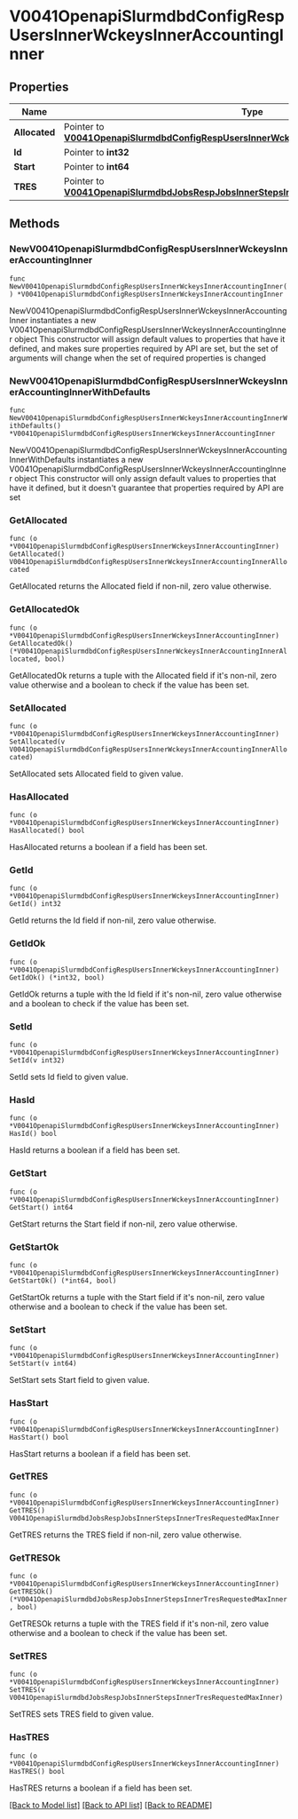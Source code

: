 # V0041OpenapiSlurmdbdConfigRespUsersInnerWckeysInnerAccountingInner

## Properties

Name | Type | Description | Notes
------------ | ------------- | ------------- | -------------
**Allocated** | Pointer to [**V0041OpenapiSlurmdbdConfigRespUsersInnerWckeysInnerAccountingInnerAllocated**](V0041OpenapiSlurmdbdConfigRespUsersInnerWckeysInnerAccountingInnerAllocated.md) |  | [optional] 
**Id** | Pointer to **int32** |  | [optional] 
**Start** | Pointer to **int64** |  | [optional] 
**TRES** | Pointer to [**V0041OpenapiSlurmdbdJobsRespJobsInnerStepsInnerTresRequestedMaxInner**](V0041OpenapiSlurmdbdJobsRespJobsInnerStepsInnerTresRequestedMaxInner.md) |  | [optional] 

## Methods

### NewV0041OpenapiSlurmdbdConfigRespUsersInnerWckeysInnerAccountingInner

`func NewV0041OpenapiSlurmdbdConfigRespUsersInnerWckeysInnerAccountingInner() *V0041OpenapiSlurmdbdConfigRespUsersInnerWckeysInnerAccountingInner`

NewV0041OpenapiSlurmdbdConfigRespUsersInnerWckeysInnerAccountingInner instantiates a new V0041OpenapiSlurmdbdConfigRespUsersInnerWckeysInnerAccountingInner object
This constructor will assign default values to properties that have it defined,
and makes sure properties required by API are set, but the set of arguments
will change when the set of required properties is changed

### NewV0041OpenapiSlurmdbdConfigRespUsersInnerWckeysInnerAccountingInnerWithDefaults

`func NewV0041OpenapiSlurmdbdConfigRespUsersInnerWckeysInnerAccountingInnerWithDefaults() *V0041OpenapiSlurmdbdConfigRespUsersInnerWckeysInnerAccountingInner`

NewV0041OpenapiSlurmdbdConfigRespUsersInnerWckeysInnerAccountingInnerWithDefaults instantiates a new V0041OpenapiSlurmdbdConfigRespUsersInnerWckeysInnerAccountingInner object
This constructor will only assign default values to properties that have it defined,
but it doesn't guarantee that properties required by API are set

### GetAllocated

`func (o *V0041OpenapiSlurmdbdConfigRespUsersInnerWckeysInnerAccountingInner) GetAllocated() V0041OpenapiSlurmdbdConfigRespUsersInnerWckeysInnerAccountingInnerAllocated`

GetAllocated returns the Allocated field if non-nil, zero value otherwise.

### GetAllocatedOk

`func (o *V0041OpenapiSlurmdbdConfigRespUsersInnerWckeysInnerAccountingInner) GetAllocatedOk() (*V0041OpenapiSlurmdbdConfigRespUsersInnerWckeysInnerAccountingInnerAllocated, bool)`

GetAllocatedOk returns a tuple with the Allocated field if it's non-nil, zero value otherwise
and a boolean to check if the value has been set.

### SetAllocated

`func (o *V0041OpenapiSlurmdbdConfigRespUsersInnerWckeysInnerAccountingInner) SetAllocated(v V0041OpenapiSlurmdbdConfigRespUsersInnerWckeysInnerAccountingInnerAllocated)`

SetAllocated sets Allocated field to given value.

### HasAllocated

`func (o *V0041OpenapiSlurmdbdConfigRespUsersInnerWckeysInnerAccountingInner) HasAllocated() bool`

HasAllocated returns a boolean if a field has been set.

### GetId

`func (o *V0041OpenapiSlurmdbdConfigRespUsersInnerWckeysInnerAccountingInner) GetId() int32`

GetId returns the Id field if non-nil, zero value otherwise.

### GetIdOk

`func (o *V0041OpenapiSlurmdbdConfigRespUsersInnerWckeysInnerAccountingInner) GetIdOk() (*int32, bool)`

GetIdOk returns a tuple with the Id field if it's non-nil, zero value otherwise
and a boolean to check if the value has been set.

### SetId

`func (o *V0041OpenapiSlurmdbdConfigRespUsersInnerWckeysInnerAccountingInner) SetId(v int32)`

SetId sets Id field to given value.

### HasId

`func (o *V0041OpenapiSlurmdbdConfigRespUsersInnerWckeysInnerAccountingInner) HasId() bool`

HasId returns a boolean if a field has been set.

### GetStart

`func (o *V0041OpenapiSlurmdbdConfigRespUsersInnerWckeysInnerAccountingInner) GetStart() int64`

GetStart returns the Start field if non-nil, zero value otherwise.

### GetStartOk

`func (o *V0041OpenapiSlurmdbdConfigRespUsersInnerWckeysInnerAccountingInner) GetStartOk() (*int64, bool)`

GetStartOk returns a tuple with the Start field if it's non-nil, zero value otherwise
and a boolean to check if the value has been set.

### SetStart

`func (o *V0041OpenapiSlurmdbdConfigRespUsersInnerWckeysInnerAccountingInner) SetStart(v int64)`

SetStart sets Start field to given value.

### HasStart

`func (o *V0041OpenapiSlurmdbdConfigRespUsersInnerWckeysInnerAccountingInner) HasStart() bool`

HasStart returns a boolean if a field has been set.

### GetTRES

`func (o *V0041OpenapiSlurmdbdConfigRespUsersInnerWckeysInnerAccountingInner) GetTRES() V0041OpenapiSlurmdbdJobsRespJobsInnerStepsInnerTresRequestedMaxInner`

GetTRES returns the TRES field if non-nil, zero value otherwise.

### GetTRESOk

`func (o *V0041OpenapiSlurmdbdConfigRespUsersInnerWckeysInnerAccountingInner) GetTRESOk() (*V0041OpenapiSlurmdbdJobsRespJobsInnerStepsInnerTresRequestedMaxInner, bool)`

GetTRESOk returns a tuple with the TRES field if it's non-nil, zero value otherwise
and a boolean to check if the value has been set.

### SetTRES

`func (o *V0041OpenapiSlurmdbdConfigRespUsersInnerWckeysInnerAccountingInner) SetTRES(v V0041OpenapiSlurmdbdJobsRespJobsInnerStepsInnerTresRequestedMaxInner)`

SetTRES sets TRES field to given value.

### HasTRES

`func (o *V0041OpenapiSlurmdbdConfigRespUsersInnerWckeysInnerAccountingInner) HasTRES() bool`

HasTRES returns a boolean if a field has been set.


[[Back to Model list]](../README.md#documentation-for-models) [[Back to API list]](../README.md#documentation-for-api-endpoints) [[Back to README]](../README.md)


